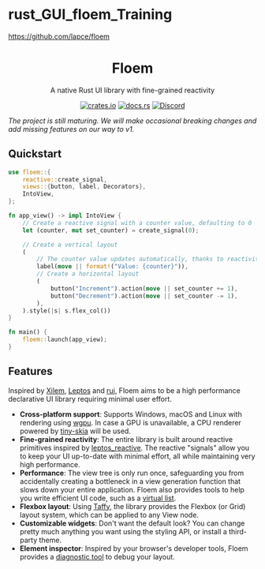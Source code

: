 # rust_GUI_floem_Training
https://github.com/lapce/floem

<div align="center">

# Floem

A native Rust UI library with fine-grained reactivity

[![crates.io](https://img.shields.io/crates/v/floem.svg)](https://crates.io/crates/floem)
[![docs.rs](https://docs.rs/floem/badge.svg)](https://docs.rs/floem)
[![Discord](https://img.shields.io/discord/946858761413328946?color=%237289DA&label=discord)](https://discord.gg/RB6cRYerXX)

</div>

_The project is still maturing. We will make occasional breaking changes and add missing features on our way to v1._

## Quickstart


```rust
use floem::{
    reactive::create_signal,
    views::{button, label, Decorators},
    IntoView,
};

fn app_view() -> impl IntoView {
    // Create a reactive signal with a counter value, defaulting to 0
    let (counter, mut set_counter) = create_signal(0);

    // Create a vertical layout
    (
        // The counter value updates automatically, thanks to reactivity
        label(move || format!("Value: {counter}")),
        // Create a horizontal layout
        (
            button("Increment").action(move || set_counter += 1),
            button("Decrement").action(move || set_counter -= 1),
        ),
    ).style(|s| s.flex_col())
}

fn main() {
    floem::launch(app_view);
}
```

## Features

Inspired by [Xilem](https://github.com/linebender/xilem), [Leptos](https://github.com/leptos-rs/leptos) and [rui](https://github.com/audulus/rui), Floem aims to be a high performance declarative UI library requiring minimal user effort.

- **Cross-platform support**: Supports Windows, macOS and Linux with rendering using [wgpu](https://github.com/gfx-rs/wgpu). In case a GPU is unavailable, a CPU renderer powered by [tiny-skia](https://github.com/RazrFalcon/tiny-skia) will be used.
- **Fine-grained reactivity**: The entire library is built around reactive primitives inspired by [leptos_reactive](https://crates.io/crates/leptos_reactive). The reactive "signals" allow you to keep your UI up-to-date with minimal effort, all while maintaining very high performance.
- **Performance**: The view tree is only run once, safeguarding you from accidentally creating a bottleneck in a view generation function that slows down your entire application. Floem also provides tools to help you write efficient UI code, such as a [virtual list](https://github.com/lapce/floem/tree/main/examples/virtual_list).
- **Flexbox layout**: Using [Taffy](https://crates.io/crates/taffy), the library provides the Flexbox (or Grid) layout system, which can be applied to any View node.
- **Customizable widgets**: Don't want the default look? You can change pretty much anything you want using the styling API, or install a third-party theme.
- **Element inspector**: Inspired by your browser's developer tools, Floem provides a [diagnostic tool](https://lapce.dev/floem/floem/id/struct.Id.html#method.inspect) to debug your layout.


